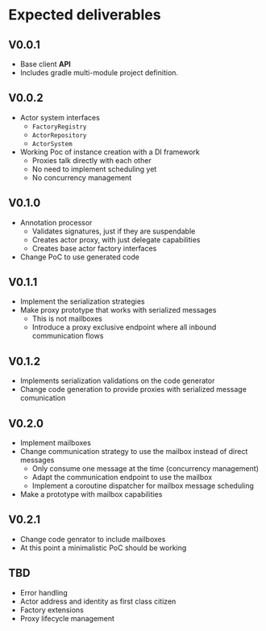 # Expected deliverables

## V0.0.1

- Base client **API**
- Includes gradle multi-module project definition.

## V0.0.2

- Actor system interfaces
  - `FactoryRegistry`
  - `ActorRepository`
  - `ActorSystem`
- Working Poc of instance creation with a DI framework
  - Proxies talk directly with each other
  - No need to implement scheduling yet
  - No concurrency management

## V0.1.0

- Annotation processor
  - Validates signatures, just if they are suspendable
  - Creates actor proxy, with just delegate capabilities
  - Creates base actor factory interfaces
- Change PoC to use generated code

## V0.1.1

- Implement the serialization strategies
- Make proxy prototype that works with serialized messages
  - This is not mailboxes
  - Introduce a proxy exclusive endpoint where all inbound communication flows

## V0.1.2

- Implements serialization validations on the code generator
- Change code generation to provide proxies with serialized message comunication

## V0.2.0

- Implement mailboxes
- Change communication strategy to use the mailbox instead of direct messages
  - Only consume one message at the time (concurrency management)
  - Adapt the communication endpoint to use the mailbox
  - Implement a coroutine dispatcher for mailbox message scheduling
- Make a prototype with mailbox capabilities

## V0.2.1

- Change code genrator to include mailboxes
- At this point a minimalistic PoC should be working

## TBD

- Error handling
- Actor address and identity as first class citizen
- Factory extensions
- Proxy lifecycle management